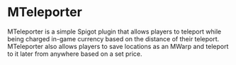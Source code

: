 # MTeleporter
MTeleporter is a simple Spigot plugin that allows players to teleport while being charged in-game 
currency based on the distance of their teleport. MTeleporter also allows players to save locations
as an MWarp and teleport to it later from anywhere based on a set price.
